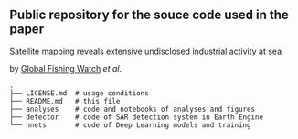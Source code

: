 ## Public repository for the souce code used in the paper

[Satellite mapping reveals extensive undisclosed industrial activity at sea](http://#)

by [Global Fishing Watch](http://#) _et al_.

    .
    ├── LICENSE.md  # usage conditions
    ├── README.md   # this file
    ├── analyses    # code and notebooks of analyses and figures
    ├── detector    # code of SAR detection system in Earth Engine
    └── nnets       # code of Deep Learning models and training
